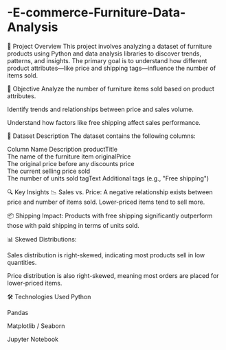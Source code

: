 # -E-commerce-Furniture-Data-Analysis
📝 Project Overview
This project involves analyzing a dataset of furniture products using Python and data analysis libraries to discover trends, patterns, and insights. The primary goal is to understand how different product attributes—like price and shipping tags—influence the number of items sold.

🎯 Objective
Analyze the number of furniture items sold based on product attributes.

Identify trends and relationships between price and sales volume.

Understand how factors like free shipping affect sales performance.

📁 Dataset Description
The dataset contains the following columns:

Column Name	Description
productTitle	
The name of the furniture item
originalPrice	
The original price before any discounts
price	
The current selling price
sold	
The number of units sold
tagText	
Additional tags (e.g., "Free shipping")

🔍 Key Insights
📉 Sales vs. Price: A negative relationship exists between price and number of items sold. Lower-priced items tend to sell more.

📦 Shipping Impact: Products with free shipping significantly outperform those with paid shipping in terms of units sold.

📊 Skewed Distributions:

Sales distribution is right-skewed, indicating most products sell in low quantities.

Price distribution is also right-skewed, meaning most orders are placed for lower-priced items.

🛠️ Technologies Used
Python

Pandas

Matplotlib / Seaborn

Jupyter Notebook
